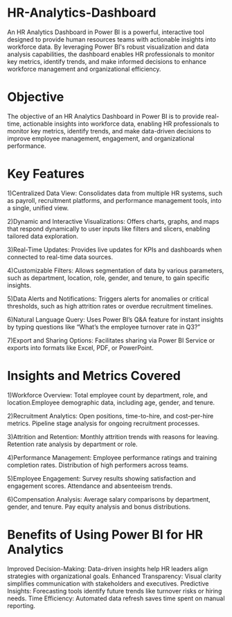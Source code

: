 # HR-Analytics-Dashboard
An HR Analytics Dashboard in Power BI is a powerful, interactive tool designed to provide human resources teams with actionable insights into workforce data. By leveraging Power BI's robust visualization and data analysis capabilities, the dashboard enables HR professionals to monitor key metrics, identify trends, and make informed decisions to enhance workforce management and organizational efficiency.

# Objective
The objective of an HR Analytics Dashboard in Power BI is to provide real-time, actionable insights into workforce data, enabling HR professionals to monitor key metrics, identify trends, and make data-driven decisions to improve employee management, engagement, and organizational performance.

# Key Features
1)Centralized Data View:
Consolidates data from multiple HR systems, such as payroll, recruitment platforms, and performance management tools, into a single, unified view.

2)Dynamic and Interactive Visualizations:
Offers charts, graphs, and maps that respond dynamically to user inputs like filters and slicers, enabling tailored data exploration.

3)Real-Time Updates:
Provides live updates for KPIs and dashboards when connected to real-time data sources.

4)Customizable Filters:
Allows segmentation of data by various parameters, such as department, location, role, gender, and tenure, to gain specific insights.

5)Data Alerts and Notifications:
Triggers alerts for anomalies or critical thresholds, such as high attrition rates or overdue recruitment timelines.

6)Natural Language Query:
Uses Power BI’s Q&A feature for instant insights by typing questions like “What’s the employee turnover rate in Q3?”

7)Export and Sharing Options:
Facilitates sharing via Power BI Service or exports into formats like Excel, PDF, or PowerPoint.

# Insights and Metrics Covered
1)Workforce Overview:
Total employee count by department, role, and location.Employee demographic data, including age, gender, and tenure.

2)Recruitment Analytics:
Open positions, time-to-hire, and cost-per-hire metrics. Pipeline stage analysis for ongoing recruitment processes.

3)Attrition and Retention:
Monthly attrition trends with reasons for leaving. Retention rate analysis by department or role.

4)Performance Management:
Employee performance ratings and training completion rates. Distribution of high performers across teams.

5)Employee Engagement:
Survey results showing satisfaction and engagement scores. Attendance and absenteeism trends.

6)Compensation Analysis:
Average salary comparisons by department, gender, and tenure. Pay equity analysis and bonus distributions.

# Benefits of Using Power BI for HR Analytics
Improved Decision-Making: Data-driven insights help HR leaders align strategies with organizational goals.
Enhanced Transparency: Visual clarity simplifies communication with stakeholders and executives.
Predictive Insights: Forecasting tools identify future trends like turnover risks or hiring needs.
Time Efficiency: Automated data refresh saves time spent on manual reporting.
